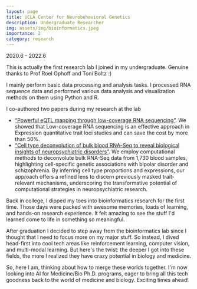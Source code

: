 ```yaml
---
layout: page
title: UCLA Center for Neurobehavioral Genetics
description: Undergraduate Researcher
img: assets/img/bioinformatics.jpeg
importance: 2
category: research
---
```

2020.6 - 2022.6

This is actually the first research lab I joined in my undergraduate. Genuine thanks to Prof Roel Ophoff and Toni Boltz :) 

I mainly perform basic data processing and analysis tasks. I processed RNA sequence data and performed various data analysis and visualization methods on them using Python and R. 

I co-authored two papers during my research at the lab
- <a href="https://www.sciencedirect.com/science/article/pii/S2666247722000197?via%3Dihub">“Powerful eQTL
mapping through low-coverage RNA sequencing”</a>. We showed that Low-coverage RNA sequencing is an effective approach in Expression quantitative trait loci studies and can save the cost by more than 50%.
- <a href="https://www.biorxiv.org/content/10.1101/2023.05.24.542156v1.abstract">“Cell type deconvolution of bulk blood RNA-Seq to reveal biological insights of neuropsychiatric disorders”</a>. We employ computational methods to deconvolute bulk RNA-Seq data from 1,730 blood samples, highlighting cell-specific genetic associations with bipolar disorder and schizophrenia. By inferring cell type proportions and expressions, our approach offers a refined lens to discern previously masked trait-relevant mechanisms, underscoring the transformative potential of computational strategies in neuropsychiatric research.



Back in college, I dipped my toes into bioinformatics research for the first time. Those days were packed with awesome memories, loads of learning, and hands-on research experience. It felt amazing to see the stuff I'd learned come to life in something so meaningful.

After graduation I decided to step away from the bioinformatics lab since I thought that I need to focus more on my major stuff. So instead, I dived head-first into cool tech areas like reinforcement learning, computer vision, and multi-modal learning. But here's the twist: the deeper I got into these fields, the more I realized they have crazy potential in biology and medicine. 

So, here I am, thinking about how to merge these worlds together. I'm now looking into AI for Medicine/Bio Ph.D. programs, eager to bring all this tech goodness back to the world of medicine and biology. Exciting times ahead!